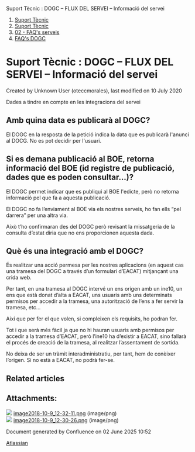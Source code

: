 Suport Tècnic : DOGC – FLUX DEL SERVEI – Informació del servei  

1.  [Suport Tècnic](index.md)
2.  [Suport Tècnic](13893782.md)
3.  [02 - FAQ's serveis](26313393.md)
4.  [FAQ's DOGC](28705555.md)

Suport Tècnic : DOGC – FLUX DEL SERVEI – Informació del servei
==============================================================

Created by Unknown User (oteccmorales), last modified on 10 July 2020

Dades a tindre en compte en les integracions del servei

Amb quina data es publicarà al DOGC?
------------------------------------

El DOGC en la resposta de la petició indica la data que es publicarà l'anunci al DOCG. No es pot decidir per l'usuari.

  

Si es demana publicació al BOE, retorna informació del BOE (id registre de publicació, dades que es poden consultar...)?
------------------------------------------------------------------------------------------------------------------------

El DOGC permet indicar que es publiqui al BOE l'edicte, però no retorna informació pel que fa a aquesta publicació.

El DOGC no fa l’enviament al BOE via els nostres serveis, ho fan ells “pel darrera” per una altra via.

Això t’ho confirmaran des del DOGC però revisant la missatgeria de la consulta d’estat diria que no ens proporcionen aquesta dada.

  

Què és una integració amb el DOGC? 
-----------------------------------

És realitzar una acció permesa per les nostres aplicacions (en aquest cas una tramesa del DOGC a través d’un formulari d’EACAT) mitjançant una crida web.

  

Per tant, en una tramesa al DOGC intervé un ens origen amb un ine10, un ens que està donat d’alta a EACAT, uns usuaris amb uns determinats permisos per accedir a la tramesa, una autorització de l’ens a fer servir la tramesa, etc...

  

Així que per fer el que volen, si compleixen els requisits, ho podran fer.

  

Tot i que serà més fàcil ja que no hi hauran usuaris amb permisos per accedir a la tramesa d’EACAT, però l’ine10 ha d’existir a EACAT, sino fallarà el procés de creació de la tramesa, al realitzar l’assentament de sortida.

  

No deixa de ser un tràmit interadministratiu, per tant, hem de conèixer l’origen. Si no està a EACAT, no podrà fer-se.

  

Related articles
----------------

  

Attachments:
------------

![](images/icons/bullet_blue.gif) [image2018-10-9\_12-32-11.png](attachments/40763393/40763394.png) (image/png)  
![](images/icons/bullet_blue.gif) [image2018-10-9\_12-30-26.png](attachments/40763393/40763395.png) (image/png)  

Document generated by Confluence on 02 June 2025 10:52

[Atlassian](http://www.atlassian.com/)